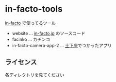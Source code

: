 # in-facto-tools

[in-facto](https://in-facto.jp) で使ってるツール

- website ... [in-facto.jp](https://in-facto.jp) のソースコード
- facinko ... カチンコ
- in-facto-camera-app-2 ... [土下座](https://www.youtube.com/watch?v=ntTZe7UHkos)でつかったアプリ

## ライセンス

各ディレクトリを見てください
